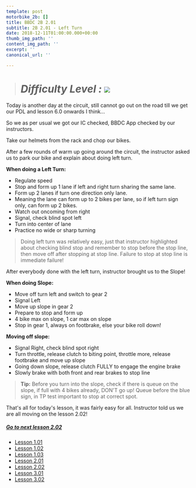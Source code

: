 ```yaml
---
template: post
motorbike_2b: []
title: BBDC 2B 2.01
subtitle: 2B 2.01 - Left Turn
date: 2018-12-11T01:00:00.000+00:00
thumb_img_path: ''
content_img_path: ''
excerpt: ''
canonical_url: ''

---
```

> # **_Difficulty Level : ![](/images/easy.png)_**

Today is another day at the circuit, still cannot go out on the road till we get our PDL and lesson 6.0 onwards I think...

So we as per usual we got our IC checked, BBDC App checked by our instructors.

Take our helmets from the rack and chop our bikes.

After a few rounds of warm up going around the circuit, the instructor asked us to park our bike and explain about doing left turn.

**When doing a Left Turn:**

* Regulate speed
* Stop and form up 1 lane if left and right turn sharing the same lane.
* Form up 2 lanes if turn one direction only lane.
* Meaning the lane can form up to 2 bikes per lane, so if left turn sign only, can form up 2 bikes.
* Watch out oncoming from right
* Signal, check blind spot left
* Turn into center of lane
* Practice no wide or sharp turning

> Doing left turn was relatively easy, just that instructor highlighted about checking blind stop and remember to stop before the stop line, then move off after stopping at stop line. Failure to stop at stop line is immediate failure!

After everybody done with the left turn, instructor brought us to the Slope!

**When doing Slope:**

* Move off turn left and switch to gear 2
* Signal Left
* Move up slope in gear 2
* Prepare to stop and form up
* 4 bike max on slope, 1 car max on slope
* Stop in gear 1, always on footbrake, else your bike roll down!

**Moving off slope:**

* Signal Right, check blind spot right
* Turn throttle, release clutch to biting point, throttle more, release footbrake and move up slope
* Going down slope, release clutch FULLY to engage the engine brake
* Slowly brake with both front and rear brakes to stop line

> **Tip:** Before you turn into the slope, check if there is queue on the slope, if full with 4 bikes already, DON'T go up! Queue before the blue sign, in TP test important to stop at correct spot.

That's all for today's lesson, it was fairly easy for all. Instructor told us we are all moving on the lesson 2.02!

##### [**Go to next lesson 2.02**](https://gatsbygg.netlify.app/posts/2b-2-02/)

* [Lesson 1.01](https://gatsbygg.netlify.app/posts/BBDC_2B_1.01/)
* [Lesson 1.02](https://gatsbygg.netlify.app/posts/subject-1-02/)
* [Lesson 1.03](https://gatsbygg.netlify.app/posts/subject-1-03/)
* [Lesson 2.01](https://gatsbygg.netlify.app/posts/2-01/)
* [Lesson 2.02](https://gatsbygg.netlify.app/posts/2b-2-02/)
* [Lesson 3.01](https://gatsbygg.netlify.app/posts/2b-3-01/)
* [Lesson 3.02](https://gatsbygg.netlify.app/posts/2b-3-02/)